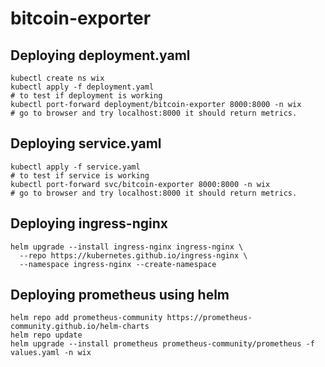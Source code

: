 # bitcoin-exporter

## Deploying deployment.yaml
```
kubectl create ns wix
kubectl apply -f deployment.yaml
# to test if deployment is working
kubectl port-forward deployment/bitcoin-exporter 8000:8000 -n wix
# go to browser and try localhost:8000 it should return metrics.
```

## Deploying service.yaml
```
kubectl apply -f service.yaml
# to test if service is working
kubectl port-forward svc/bitcoin-exporter 8000:8000 -n wix
# go to browser and try localhost:8000 it should return metrics.
```

## Deploying ingress-nginx
```
helm upgrade --install ingress-nginx ingress-nginx \                                 
  --repo https://kubernetes.github.io/ingress-nginx \
  --namespace ingress-nginx --create-namespace
```

## Deploying prometheus using helm
```
helm repo add prometheus-community https://prometheus-community.github.io/helm-charts
helm repo update
helm upgrade --install prometheus prometheus-community/prometheus -f values.yaml -n wix
```